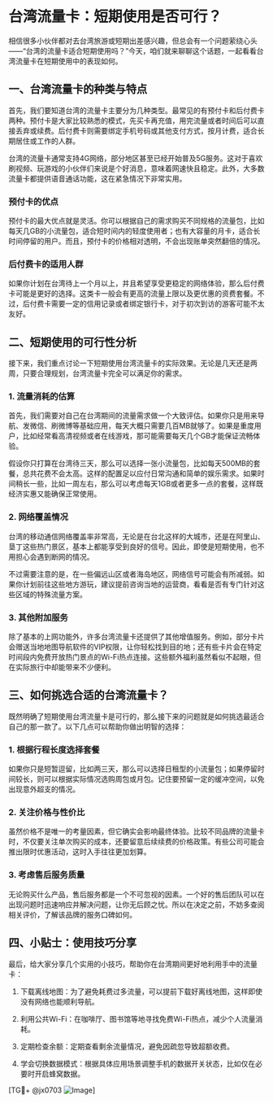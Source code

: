# 台湾流量卡：短期使用是否可行？

相信很多小伙伴都对去台湾旅游或短期出差感兴趣，但总会有一个问题萦绕心头——“台湾的流量卡适合短期使用吗？”今天，咱们就来聊聊这个话题，一起看看台湾流量卡在短期使用中的表现如何。

## 一、台湾流量卡的种类与特点

首先，我们要知道台湾的流量卡主要分为几种类型。最常见的有预付卡和后付费卡两种。预付卡是大家比较熟悉的模式，先买卡再充值，用完流量或者时间后可以直接丢弃或续费。后付费卡则需要绑定手机号码或其他支付方式，按月计费，适合长期居住或工作的人群。

台湾的流量卡通常支持4G网络，部分地区甚至已经开始普及5G服务。这对于喜欢刷视频、玩游戏的小伙伴们来说是个好消息，意味着网速快且稳定。此外，大多数流量卡都提供语音通话功能，这在紧急情况下非常实用。

### 预付卡的优点

预付卡的最大优点就是灵活。你可以根据自己的需求购买不同规格的流量包，比如每天几GB的小流量包，适合短时间内的轻度使用者；也有大容量的月卡，适合长时间停留的用户。而且，预付卡的价格相对透明，不会出现账单突然翻倍的情况。

### 后付费卡的适用人群

如果你计划在台湾待上一个月以上，并且希望享受更稳定的网络体验，那么后付费卡可能是更好的选择。这类卡一般会有更高的流量上限以及更优惠的资费套餐。不过，后付费卡需要一定的信用记录或者绑定银行卡，对于初次到访的游客可能不太友好。

## 二、短期使用的可行性分析

接下来，我们重点讨论一下短期使用台湾流量卡的实际效果。无论是几天还是两周，只要合理规划，台湾流量卡完全可以满足你的需求。

### 1. 流量消耗的估算

首先，我们需要对自己在台湾期间的流量需求做一个大致评估。如果你只是用来导航、发微信、刷微博等基础应用，每天大概只需要几百MB就够了。如果是重度用户，比如经常看高清视频或者在线游戏，那可能需要每天几个GB才能保证流畅体验。

假设你只打算在台湾待三天，那么可以选择一张小流量包，比如每天500MB的套餐，总共花费不会太高。这样的配置足以应付日常沟通和简单的娱乐需求。如果时间稍长一些，比如一周左右，那么可以考虑每天1GB或者更多一点的套餐，这样既经济实惠又能确保正常使用。

### 2. 网络覆盖情况

台湾的移动通信网络覆盖率非常高，无论是在台北这样的大城市，还是在阿里山、垦丁这些热门景区，基本上都能享受到良好的信号。因此，即使是短期使用，也不用担心会遇到断网的情况。

不过需要注意的是，在一些偏远山区或者海岛地区，网络信号可能会有所减弱。如果你计划前往这些地方游玩，建议提前咨询当地的运营商，看看是否有专门针对这些区域的特殊流量方案。

### 3. 其他附加服务

除了基本的上网功能外，许多台湾流量卡还提供了其他增值服务。例如，部分卡片会赠送当地地图导航软件的VIP权限，让你轻松找到目的地；还有些卡片会在特定时间段内免费开放热门景点的Wi-Fi热点连接。这些额外福利虽然看似不起眼，但在实际旅行中却能带来不少便利。

## 三、如何挑选合适的台湾流量卡？

既然明确了短期使用台湾流量卡是可行的，那么接下来的问题就是如何挑选最适合自己的那一款了。以下几点可以帮助你做出明智的选择：

### 1. 根据行程长度选择套餐

如果你只是短暂逗留，比如两三天，那么可以选择日租型的小流量包；如果停留时间较长，则可以根据实际情况选购周包或月包。记住要预留一定的缓冲空间，以免出现意外超支的情况。

### 2. 关注价格与性价比

虽然价格不是唯一的考量因素，但它确实会影响最终体验。比较不同品牌的流量卡时，不仅要关注单次购买的成本，还要留意后续续费的价格政策。有些公司可能会推出限时优惠活动，这时入手往往更加划算。

### 3. 考虑售后服务质量

无论购买什么产品，售后服务都是一个不可忽视的因素。一个好的售后团队可以在出现问题时迅速响应并解决问题，让你无后顾之忧。所以在决定之前，不妨多查阅相关评价，了解该品牌的服务口碑如何。

## 四、小贴士：使用技巧分享

最后，给大家分享几个实用的小技巧，帮助你在台湾期间更好地利用手中的流量卡：

1. 下载离线地图：为了避免耗费过多流量，可以提前下载好离线地图，这样即使没有网络也能顺利导航。
   
2. 利用公共Wi-Fi：在咖啡厅、图书馆等地寻找免费Wi-Fi热点，减少个人流量消耗。

3. 定期检查余额：定期查看剩余流量情况，避免因疏忽导致超额收费。

4. 学会切换数据模式：根据具体应用场景调整手机的数据开关状态，比如仅在必要时开启蜂窝数据。

[TG💪+ @jx0703 ![Image](https://github.com/user-attachments/assets/dbca1d08-cadb-493c-b0ec-ad6f7a83f270)]